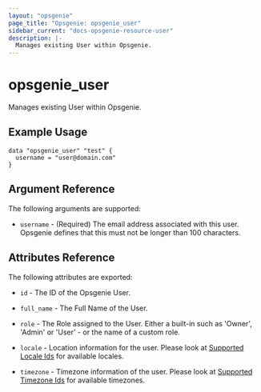 ```yaml
---
layout: "opsgenie"
page_title: "Opsgenie: opsgenie_user"
sidebar_current: "docs-opsgenie-resource-user"
description: |-
  Manages existing User within Opsgenie.
---
```


# opsgenie_user

Manages existing User within Opsgenie.

## Example Usage

```hcl
data "opsgenie_user" "test" {
  username = "user@domain.com"
}
```

## Argument Reference

The following arguments are supported:

* `username` - (Required) The email address associated with this user. Opsgenie defines that this must not be longer than 100 characters.

## Attributes Reference

The following attributes are exported:

* `id` - The ID of the Opsgenie User.

* `full_name` - The Full Name of the User.

* `role` - The Role assigned to the User. Either a built-in such as 'Owner', 'Admin' or 'User' - or the name of a custom role.

* `locale` - Location information for the user. Please look at [Supported Locale Ids](https://docs.opsgenie.com/docs/supported-locales) for available locales.

* `timezone` - Timezone information of the user. Please look at [Supported Timezone Ids](https://docs.opsgenie.com/docs/supported-timezone-ids) for available timezones.
